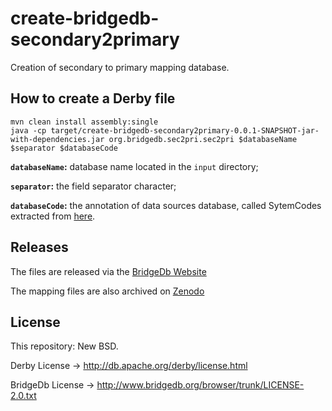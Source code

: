 # create-bridgedb-secondary2primary

Creation of secondary to primary mapping database.

How to create a Derby file
--------

```shell
mvn clean install assembly:single
java -cp target/create-bridgedb-secondary2primary-0.0.1-SNAPSHOT-jar-with-dependencies.jar org.bridgedb.sec2pri.sec2pri $databaseName $separator $databaseCode
```

**`databaseName`:** database name located in the `input` directory;

**`separator`:** the field separator character;

**`databaseCode`:** the annotation of data sources database, called SytemCodes extracted from [here](https://bridgedb.github.io/pages/system-codes.html).

Releases
--------

The files are released via the [BridgeDb Website](http://www.bridgedb.org/mapping-databases)

The mapping files are also archived on [Zenodo]()

License
-------

This repository: New BSD.

Derby License -> http://db.apache.org/derby/license.html

BridgeDb License -> http://www.bridgedb.org/browser/trunk/LICENSE-2.0.txt

